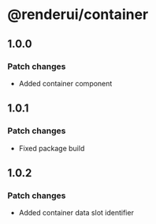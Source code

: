# @renderui/container

## 1.0.0

### Patch changes

- Added container component

## 1.0.1

### Patch changes

- Fixed package build

## 1.0.2

### Patch changes

- Added container data slot identifier
